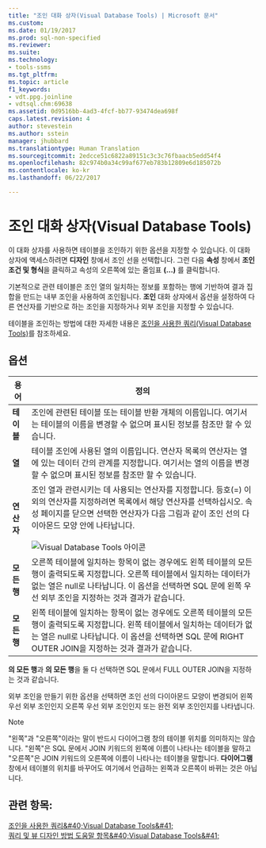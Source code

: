 ```yaml
---
title: "조인 대화 상자(Visual Database Tools) | Microsoft 문서"
ms.custom: 
ms.date: 01/19/2017
ms.prod: sql-non-specified
ms.reviewer: 
ms.suite: 
ms.technology:
- tools-ssms
ms.tgt_pltfrm: 
ms.topic: article
f1_keywords:
- vdt.ppg.joinline
- vdtsql.chm:69638
ms.assetid: 0d9516bb-4ad3-4fcf-bb77-93474dea698f
caps.latest.revision: 4
author: stevestein
ms.author: sstein
manager: jhubbard
ms.translationtype: Human Translation
ms.sourcegitcommit: 2edcce51c6822a89151c3c3c76fbaacb5edd54f4
ms.openlocfilehash: 82c974b0a34c99af677eb783b12809e6d185072b
ms.contentlocale: ko-kr
ms.lasthandoff: 06/22/2017

---
```

# <a name="join-dialog-box-visual-database-tools"></a>조인 대화 상자(Visual Database Tools)
이 대화 상자를 사용하면 테이블을 조인하기 위한 옵션을 지정할 수 있습니다. 이 대화 상자에 액세스하려면 **디자인** 창에서 조인 선을 선택합니다. 그런 다음 **속성** 창에서 **조인 조건 및 형식**을 클릭하고 속성의 오른쪽에 있는 줄임표 **(...)** 를 클릭합니다.  
  
기본적으로 관련 테이블은 조인 열의 일치하는 정보를 포함하는 행에 기반하여 결과 집합을 만드는 내부 조인을 사용하여 조인됩니다. **조인** 대화 상자에서 옵션을 설정하여 다른 연산자를 기반으로 하는 조인을 지정하거나 외부 조인을 지정할 수 있습니다.  
  
테이블을 조인하는 방법에 대한 자세한 내용은 [조인을 사용한 쿼리&#40;Visual Database Tools&#41;](../../ssms/visual-db-tools/query-with-joins-visual-database-tools.md)를 참조하세요.  
  
## <a name="options"></a>옵션  
  
|**용어**|**정의**|  
|------------|------------------|  
|**테이블**|조인에 관련된 테이블 또는 테이블 반환 개체의 이름입니다. 여기서는 테이블의 이름을 변경할 수 없으며 표시된 정보를 참조만 할 수 있습니다.|  
|**열**|테이블 조인에 사용된 열의 이름입니다. 연산자 목록의 연산자는 열에 있는 데이터 간의 관계를 지정합니다. 여기서는 열의 이름을 변경할 수 없으며 표시된 정보를 참조만 할 수 있습니다.|  
|**연산자**|조인 열과 관련시키는 데 사용되는 연산자를 지정합니다. 등호(=) 이외의 연산자를 지정하려면 목록에서 해당 연산자를 선택하십시오. 속성 페이지를 닫으면 선택한 연산자가 다음 그림과 같이 조인 선의 다이아몬드 모양 안에 나타납니다.<br /><br />![Visual Database Tools 아이콘](../../ssms/visual-db-tools/media/dv3wbii.gif "Visual Database Tools icon")|  
|**모든 행 <table1>**|오른쪽 테이블에 일치하는 항목이 없는 경우에도 왼쪽 테이블의 모든 행이 출력되도록 지정합니다. 오른쪽 테이블에서 일치하는 데이터가 없는 열은 null로 나타납니다. 이 옵션을 선택하면 SQL 문에 왼쪽 우선 외부 조인을 지정하는 것과 결과가 같습니다.|  
|**모든 행 <table2>**|왼쪽 테이블에 일치하는 항목이 없는 경우에도 오른쪽 테이블의 모든 행이 출력되도록 지정합니다. 왼쪽 테이블에서 일치하는 데이터가 없는 열은 null로 나타납니다. 이 옵션을 선택하면 SQL 문에 RIGHT OUTER JOIN을 지정하는 것과 결과가 같습니다.|  
  
**<table1>의 모든 행**과 **<table2>의 모든 행**을 둘 다 선택하면 SQL 문에서 FULL OUTER JOIN을 지정하는 것과 같습니다.  
  
외부 조인을 만들기 위한 옵션을 선택하면 조인 선의 다이아몬드 모양이 변경되어 왼쪽 우선 외부 조인인지 오른쪽 우선 외부 조인인지 또는 완전 외부 조인인지를 나타냅니다.  
  
> [!NOTE]  
> "왼쪽"과 "오른쪽"이라는 말이 반드시 다이어그램 창의 테이블 위치를 의미하지는 않습니다. "왼쪽"은 SQL 문에서 JOIN 키워드의 왼쪽에 이름이 나타나는 테이블을 말하고 "오른쪽"은 JOIN 키워드의 오른쪽에 이름이 나타나는 테이블을 말합니다. **다이어그램** 창에서 테이블의 위치를 바꾸어도 여기에서 언급하는 왼쪽과 오른쪽이 바뀌는 것은 아닙니다.  
  
## <a name="see-also"></a>관련 항목:  
[조인을 사용한 쿼리&amp;#40;Visual Database Tools&amp;#41;](../../ssms/visual-db-tools/query-with-joins-visual-database-tools.md)  
[쿼리 및 뷰 디자인 방법 도움말 항목&amp;#40;Visual Database Tools&amp;#41;](../../ssms/visual-db-tools/design-queries-and-views-how-to-topics-visual-database-tools.md)  
  

